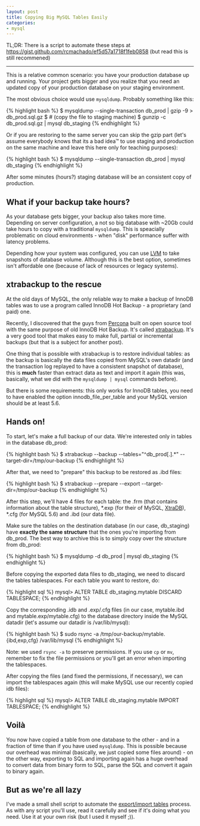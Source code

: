 ```yaml
---
layout: post
title: Copying Big MySQL Tables Easily
categories:
- mysql
---
```


TL;DR: There is a script to automate these steps at
https://gist.github.com/rcmachado/ef5d57a1718f1feb0858 (but read this
is still recommened)

---

This is a relative common scenario: you have your production database
up and running. Your project gets bigger and you realize that you need
an updated copy of your production database on your staging environment.

The most obvious choice would use `mysqldump`. Probably something like
this:

{% highlight bash %}
$ mysqldump --single-transaction db_prod | gzip -9 > db_prod.sql.gz
$ # (copy the file to staging machine)
$ gunzip -c db_prod.sql.gz | mysql db_staging
{% endhighlight %}

Or if you are restoring to the same server you can skip the gzip part
(let's assume everybody knows that its a bad idea™ to use staging and
production on the same machine and leave this here only for teaching
purposes):

{% highlight bash %}
$ mysqldump --single-transaction db_prod | mysql db_staging
{% endhighlight %}

After some minutes (hours?) staging database will be an consistent copy
of production.

## What if your backup take hours?

As your database gets bigger, your backup also takes more time.
Depending on server configuration, a not so big database with ~20Gb
could take hours to copy with a traditional `mysqldump`. This is
speacially problematic on cloud environments - when "disk" performance
suffer with latency problems.

Depending how your system was configured, you can use [LVM][] to take
snapshots of database volume. Although this is the best option,
sometimes isn't affordable one (because of lack of resources or
legacy systems).

## xtrabackup to the rescue

At the old days of MySQL, the only reliable way to make a backup of
InnoDB tables was to use a program called InnoDB Hot Backup - a
proprietary (and paid) one.

Recently, I discovered that the guys from [Percona][] built on open
source tool with the same purpose of old InnoDB Hot Backup. It's called
[xtrabackup][]. It's a very good tool that makes easy to make full,
partial or incremental backups (but that is a subject for another post).

One thing that is possible with xtrabackup is to restore individual
tables: as the backup is basically the data files copied from MySQL's
own datadir (and the transaction log replayed to have a consistent
snapshot of database), this is **much** faster than extract data as
text and import it again (this was, basically, what we did with the
`mysqldump | mysql` commands before).

But there is some requirements: this only works for InnoDB tables, you
need to have enabled the option innodb_file_per_table and your MySQL
version should be at least 5.6.

## Hands on!

To start, let's make a full backup of our data. We're interested only
in tables in the database db_prod:

{% highlight bash %}
$ xtrabackup --backup --tables="^db_prod[.].*" --target-dir=/tmp/our-backup
{% endhighlight %}

After that, we need to "prepare" this backup to be restored as .ibd
files:

{% highlight bash %}
$ xtrabackup --prepare --export --target-dir=/tmp/our-backup
{% endhighlight %}

After this step, we'll have 4 files for each table: the .frm (that
contains information about the table structure), *.exp (for their of
MySQL, [XtraDB][]), *.cfg (for MySQL 5.6) and .ibd (our data file).

Make sure the tables on the destination database (in our case,
db_staging) have **exactly the same structure** that the ones you're
importing from db_prod. The best way to archive this is to simply copy
over the structure from db_prod:

{% highlight bash %}
$ mysqldump -d db_prod | mysql db_staging
{% endhighlight %}

Before copying the exported data files to db_staging, we need to
discard the tables tablespaces. For each table you want to restore, do:

{% highlight sql %}
mysql> ALTER TABLE db_staging.mytable DISCARD TABLESPACE;
{% endhighlight %}

Copy the corresponding .idb and .exp/.cfg files (in our case,
mytable.ibd and mytable.exp/mytable.cfg) to the database directory
inside the MySQL datadir (let's assume our datadir is /var/lib/mysql):

{% highlight bash %}
$ sudo rsync -a /tmp/our-backup/mytable.{ibd,exp,cfg} /var/lib/mysql
{% endhighlight %}

Note: we used `rsync -a` to preserve permissions. If you use `cp` or
`mv`, remember to fix the file permissions or you'll get an error when
importing the tablespaces.

After copying the files (and fixed the permissions, if necessary), we
can import the tablespaces again (this will make MySQL use our recently
copied idb files):

{% highlight sql %}
mysql> ALTER TABLE db_staging.mytable IMPORT TABLESPACE;
{% endhighlight %}

## Voilà

You now have copied a table from one database to the other - and in a
fraction of time than if you have used `mysqldump`. This is possible
because our overhead was minimal (basically, we just copied some files
around) - on the other way, exporting to SQL and importing again has a
huge overhead to convert data from binary form to SQL, parse the SQL
and convert it again to binary again.

## But as we're all lazy

I've made a small shell script to automate the [export/import tables][]
process. As with any script you'll use, read it carefully and see if
it's doing what you need. Use it at your own risk (but I used it
myself ;)).


[LVM]: http://en.wikipedia.org/wiki/Logical_Volume_Manager_(Linux)
[Percona]: http://www.percona.com/
[xtrabackup]: http://www.percona.com/software/percona-xtrabackup
[XtraDB]: http://www.percona.com/software/percona-xtradb
[export/import tables]: https://gist.github.com/rcmachado/ef5d57a1718f1feb0858
